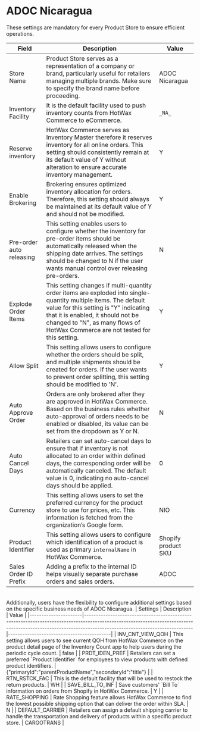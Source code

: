 # ADOC Nicaragua

These settings are mandatory for every Product Store to ensure efficient operations.

| Field                     | Description                                                                                                                                                                                                                                                                                                                                                                                   | Value            |
|---------------------------|-----------------------------------------------------------------------------------------------------------------------------------------------------------------------------------------------------------------------------------------------------------------------------------------------------------------------------------------------------------------------------------------------|------------------|
| Store Name                | Product Store serves as a representation of a company or brand, particularly useful for retailers managing multiple brands. Make sure to specify the brand name before proceeding.                                                                                                                                                                                                               | ADOC Nicaragua   |
| Inventory Facility        | It is the default facility used to push inventory counts from HotWax Commerce to eCommerce.                                                                                                                                                                                                                                                                                                  | `_NA_`           |
| Reserve inventory         | HotWax Commerce serves as Inventory Master therefore it reserves inventory for all online orders. This setting should consistently remain at its default value of Y without alteration to ensure accurate inventory management.                                                                                                                                                                  | Y                |
| Enable Brokering          | Brokering ensures optimized inventory allocation for orders. Therefore, this setting should always be maintained at its default value of Y and should not be modified.                                                                                                                                                                                                                      | Y                |
| Pre-order auto releasing  | This setting enables users to configure whether the inventory for pre-order items should be automatically released when the shipping date arrives. The settings should be changed to N if the user wants manual control over releasing pre-orders.                                                                                                                                 | N                |
| Explode Order Items       | This setting changes if multi-quantity order items are exploded into single-quantity multiple items. The default value for this setting is "Y" indicating that it is enabled, it should not be changed to "N", as many flows of HotWax Commerce are not tested for this setting.                                                                                                         | Y                |
| Allow Split               | This setting allows users to configure whether the orders should be split, and multiple shipments should be created for orders. If the user wants to prevent order splitting, this setting should be modified to 'N'.                                                                                                                                                                         | Y                |
| Auto Approve Order        | Orders are only brokered after they are approved in HotWax Commerce. Based on the business rules whether auto-approval of orders needs to be enabled or disabled, its value can be set from the dropdown as Y or N.                                                                                                                                                                      | N                |
| Auto Cancel Days          | Retailers can set auto-cancel days to ensure that if inventory is not allocated to an order within defined days, the corresponding order will be automatically canceled. The default value is 0, indicating no auto-cancel days should be applied.                                                                                                                                 | 0                |
| Currency                  | This setting allows users to set the preferred currency for the product store to use for prices, etc. This information is fetched from the organization’s Google form.                                                                                                                                                                                                                        | NIO              |
| Product Identifier        | This setting allows users to configure which identification of a product is used as primary `internalName` in HotWax Commerce.                                                                                                                                                                                                                                                             | Shopify product SKU |
| Sales Order ID Prefix      | Adding a prefix to the internal ID helps visually separate purchase orders and sales orders.                                                                                                                                                                                                                                                                                                | ADOC             |

<br>
Additionally, users have the flexibility to configure additional settings based on the specific business needs of ADOC Nicaragua.
| Settings             | Description                                                                                                                                                                                             | Value                                     |
|----------------------|---------------------------------------------------------------------------------------------------------------------------------------------------------------------------------------------------------|-------------------------------------------|
| INV_CNT_VIEW_QOH      | This setting allows users to see current QOH from HotWax Commerce on the product detail page of the Inventory Count app to help users during the periodic cycle count.                                  | false                                     |
| PRDT_IDEN_PREF        | Retailers can set a preferred `Product Identifier` for employees to view products with defined product identifiers.                                                                                    | {"primaryId":"parentProductName","secondaryId":"title"} |
| RTN_RSTCK_FAC         | This is the default facility that will be used to restock the return products.                                                                                                                         | WH                                        |
| SAVE_BILL_TO_INF      | Save customers' `Bill To` information on orders from Shopify in HotWax Commerce.                                                                                                                       | Y                                         |
| RATE_SHOPPING         | Rate Shopping feature allows HotWax Commerce to find the lowest possible shipping option that can deliver the order within SLA.                                                                       | N                                         |
| DEFAULT_CARRIER       | Retailers can assign a default shipping carrier to handle the transportation and delivery of products within a specific product store.                                                                | CARGOTRANS                                |


